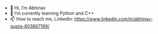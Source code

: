 - 👋 Hi, I’m Abhinav
- 🌱 I’m currently learning Python and C++
- 📫 How to reach me, LinkedIn: https://www.linkedin.com/in/abhinav-gupta-603867189/

<!---
abhinavvvgupta/abhinavvvgupta is a ✨ special ✨ repository because its `README.md` (this file) appears on your GitHub profile.
You can click the Preview link to take a look at your changes.
--->
